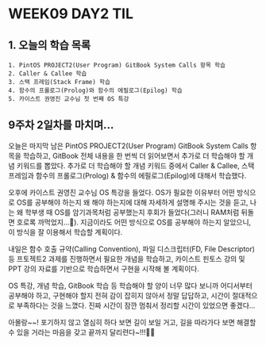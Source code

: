 # WEEK09 DAY2 TIL

## 1. 오늘의 학습 목록
```
1. PintOS PROJECT2(User Program) GitBook System Calls 항목 학습
2. Caller & Callee 학습
3. 스택 프레임(Stack Frame) 학습
4. 함수의 프롤로그(Prolog)와 함수의 에필로그(Epilog) 학습
5. 카이스트 권영진 교수님 첫 번째 OS 특강
```

## 9주차 2일차를 마치며...
오늘은 마지막 남은 PintOS PROJECT2(User Program) GitBook System Calls 항목을 학습하고, GitBook 전체 내용을 한 번씩 더 읽어보면서 추가로 더 학습해야 할 개념 키워드를 뽑았다.
추가로 더 학습해야 할 개념 키워드 중에서 Caller & Callee, 스택 프레임과 함수의 프롤로그(Prolog) & 함수의 에필로그(Epilog)에 대해서 학습했다.

오후에 카이스트 권영진 교수님 OS 특강을 들었다.
OS가 필요한 이유부터 어떤 방식으로 OS를 공부해야 하는지 왜 해야 하는지에 대해 자세하게 설명해 주시는 것을 듣고, 나는 왜 학부생 때 OS를 암기과목처럼 공부했는지 후회가 들었다(그러니 RAM처럼 뒤돌면 호로록 까먹었지...🫠).
지금이라도 어떤 방식으로 OS를 공부해야 하는지 알았으니, 이 방식을 잘 이용해서 학습할 계획이다.

내일은 함수 호출 규약(Calling Convention), 파일 디스크립터(FD, File Descriptor) 등 프토젝트2 과제를 진행하면서 필요한 개념을 학습하고, 카이스트 핀토스 강의 및 PPT 강의 자료를 기반으로 학습하면서 구현을 시작해 볼 계획이다.

OS 특강, 개념 학습, GitBook 학습 등 학습해야 할 양이 너무 많다 보니까 어디서부터 공부해야 하고, 구현해야 할지 전혀 감이 잡히지 않아서 정말 답답하고, 시간이 절대적으로 부족하다는 것을 느꼈다.
진짜 시간이 잠깐 멈춰서 정리할 시간이 있었으면 좋겠다...

아몰랑~~! 포기하지 않고 열심히 하다 보면 길이 보일 거고, 길을 따라가다 보면 해결할 수 있을 거라는 마음을 갖고 끝까지 달리련다~!!!🏃🏻
